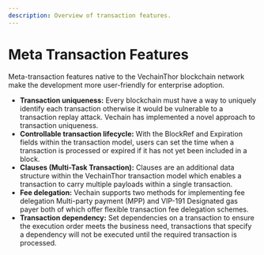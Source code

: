 ```yaml
---
description: Overview of transaction features.
---
```


# Meta Transaction Features

Meta-transaction features native to the VechainThor blockchain network make the development more user-friendly for enterprise adoption.

* **Transaction uniqueness:** Every blockchain must have a way to uniquely identify each transaction otherwise it would be vulnerable to a transaction replay attack. Vechain has implemented a novel approach to transaction uniqueness.
* **Controllable transaction lifecycle:** With the BlockRef and Expiration fields within the transaction model, users can set the time when a transaction is processed or expired if it has not yet been included in a block.
* **Clauses (Multi-Task Transaction):** Clauses are an additional data structure within the VechainThor transaction model which enables a transaction to carry multiple payloads within a single transaction.
* **Fee delegation:** Vechain supports two methods for implementing fee delegation Multi-party payment (MPP) and VIP-191 Designated gas payer both of which offer flexible transaction fee delegation schemes.
* **Transaction dependency:** Set dependencies on a transaction to ensure the execution order meets the business need, transactions that specify a dependency will not be executed until the required transaction is processed.
